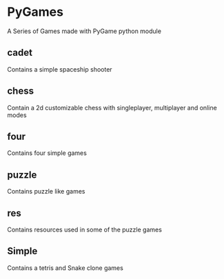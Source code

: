 # PyGames
A Series of Games made with PyGame python module

## cadet
Contains a simple spaceship shooter 

## chess 
Contain a 2d customizable chess with singleplayer, multiplayer and online modes

## four 
Contains four simple games

## puzzle
Contains puzzle like games

## res
Contains resources used in some of the puzzle games

## Simple
Contains a tetris and Snake clone games
